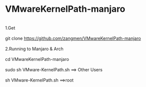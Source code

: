 # VMwareKernelPath-manjaro
<br>1.Get</br> 
<br>git clone https://github.com/zangmen/VMwareKernelPath-manjaro </br>
<br>2.Running to Manjaro & Arch </br>
<br>cd VMwareKernelPath-manjaro<br>
<br>sudo sh VMware-KernelPath.sh ==> Other Users </br>
<br>sh VMware-KernelPath.sh ==>root </br>

